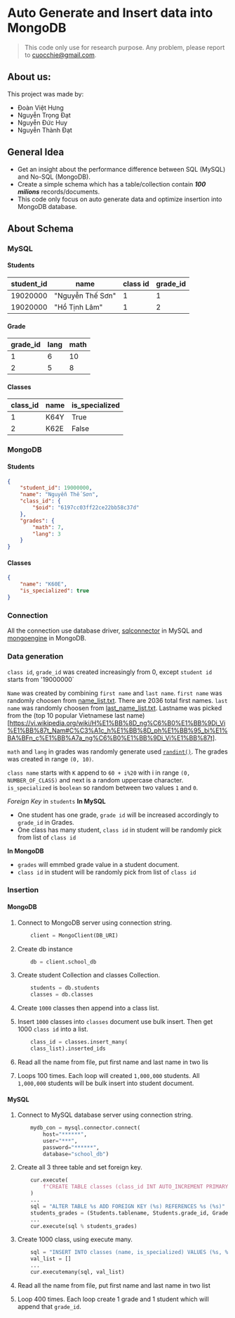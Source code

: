 # Auto Generate and Insert data into MongoDB

> This code only use for research purpose.  Any problem, please report to cuocchie@gmail.com.

## About us:
This project was made by:
- Đoàn Việt Hưng
- Nguyễn Trọng Đạt
- Nguyễn Đức Huy
- Nguyễn Thành Đạt

## General Idea

- Get an insight about the performance difference between SQL (MySQL) and No-SQL (MongoDB).
- Create a simple schema which has a table/collection contain ***100 milions*** records/documents.
- This code only focus on auto generate data and optimize insertion into MongoDB database.

## About Schema

### MySQL

#### Students

|student_id | name | class id| grade_id |
|------------|--------|------|------|
|19020000  |"Nguyễn Thế Sơn"| 1| 1|
|19020000  |"Hồ Tịnh Lâm"| 1| 2|

#### Grade

|grade_id|lang|math|
|------|------|------|
|1|6|10|
|2|5|8|

#### Classes

|class_id|name|is_specialized|
|------|------|------|
|1|K64Y|True|
|2|K62E|False|

### MongoDB

#### Students

```json
{
    "student_id": 19000000,
    "name": "Nguyễn Thế Sơn",
    "class_id": {
        "$oid": "6197cc03ff22ce22bb58c37d"
    },
    "grades": {
        "math": 7,
        "lang": 3
    }
}
```

#### Classes

```json
{
    "name": "K60E",
    "is_specialized": true
}
```

### Connection

All the connection use database driver, [sqlconnector](https://www.mysql.com/products/connector/) in MySQL and [mongoengine](http://mongoengine.org/) in MongoDB.

### Data generation

`class id`, `grade_id` was created increasingly from 0, except `student id` starts from '19000000`

`Name` was created by combining `first name` and `last name`.
`first name` was randomly choosen from [name_list.txt](https://github.com/cuocchie/MongoDB_proj/blob/ff5a592f1b2af35c0b9d83a296eb86a57e1bcb59/MongoDB/last_name_list.txt). There are 2036 total first names.
`last name` was randomly choosen from [last_name_list.txt](https://github.com/cuocchie/MongoDB_proj/blob/ff5a592f1b2af35c0b9d83a296eb86a57e1bcb59/MongoDB/last_name_list.txt). Lastname was picked from the (top 10 popular Vietnamese last name)[https://vi.wikipedia.org/wiki/H%E1%BB%8D_ng%C6%B0%E1%BB%9Di_Vi%E1%BB%87t_Nam#C%C3%A1c_h%E1%BB%8D_ph%E1%BB%95_bi%E1%BA%BFn_c%E1%BB%A7a_ng%C6%B0%E1%BB%9Di_Vi%E1%BB%87t].

`math` and `lang` in grades was randomly generate used [`randint()`](https://docs.python.org/3/library/random.html?highlight=randint#random.randint). The grades was created in range `(0, 10)`.

`class name` starts with `K` append to `60 + i%20` with i in range `(0, NUMBER_OF_CLASS)` and next is a random uppercase character.
`is_specialized` is `boolean` so random between two values `1` and `0`.

*Foreign Key* in `students`
**In MySQL**

- One student has one grade, `grade id` will be increased accordingly to `grade_id` in Grades.
- One class has many student, `class id` in student will be randomly pick from list of `class id`

**In MongoDB**

- `grades` will emmbed grade value in a student document.
- `class id` in student will be randomly pick from list of `class id`

### Insertion

#### MongoDB

1. Connect to MongoDB server using connection string.

    ```python
        client = MongoClient(DB_URI)
    ```

2. Create db instance

    ```python
        db = client.school_db
    ```

3. Create student Collection and classes Collection.

    ```python
        students = db.students
        classes = db.classes
    ```

4. Create `1000` classes then append into a class list.

5. Insert `1000` classes into `classes` document use bulk insert. Then get 1000 `class id` into a list.

    ```python
        class_id = classes.insert_many(
        class_list).inserted_ids
    ```

6. Read all the name from file, put first name and last name in two lis

7. Loops 100 times. Each loop will created `1,000,000` students. All `1,000,000` students will be bulk insert into student document.

#### MySQL

1. Connect to MySQL database server using connection string.

    ```python
        mydb_con = mysql.connector.connect(
            host="******",
            user="***",
            password="******",
            database="school_db")
    ```

2. Create all 3 three table and set foreign key.

    ```python
        cur.execute(
            f"CREATE TABLE classes (class_id INT AUTO_INCREMENT PRIMARY KEY NOT NULL, name VARCHAR(255), is_specialized BOOL)"
        )
        ...
        sql = "ALTER TABLE %s ADD FOREIGN KEY (%s) REFERENCES %s (%s)"
        students_grades = (Students.tablename, Students.grade_id, Grades.tablename, Grades.grade_id)
        ...
        cur.execute(sql % students_grades)
    ```

3. Create 1000 class, using execute many.

    ```python
        sql = "INSERT INTO classes (name, is_specialized) VALUES (%s, %s)"
        val_list = []
        ...
        cur.executemany(sql, val_list)
    ```

4. Read all the name from file, put first name and last name in two list

5. Loop 400 times. Each loop create 1 grade and 1 student which will append that `grade_id`.
